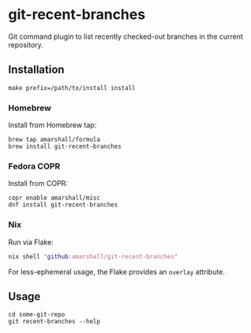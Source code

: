 # git-recent-branches

Git command plugin to list recently checked-out branches in the current repository.

## Installation

```
make prefix=/path/to/install install
```

### Homebrew

Install from Homebrew tap:

```
brew tap amarshall/formula
brew install git-recent-branches
```

### Fedora COPR

Install from COPR:

```
copr enable amarshall/misc
dnf install git-recent-branches
```

### Nix

Run via Flake:

```nix
nix shell 'github:amarshall/git-recent-branches'
```

For less-ephemeral usage, the Flake provides an `overlay` attribute.

## Usage

```
cd some-git-repo
git recent-branches --help
```
